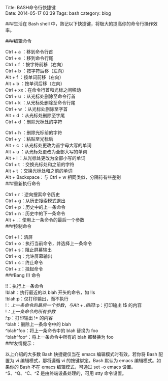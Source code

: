 Title: BASH命令行快捷键  
Date: 2014-05-17 03:39
Tags: bash
category: blog

###生活在 Bash shell 中，熟记以下快捷键，将极大的提高你的命令行操作效率。  
  
###编辑命令  
  
Ctrl + a ：移到命令行首  
Ctrl + e ：移到命令行尾  
Ctrl + f ：按字符前移（右向）  
Ctrl + b ：按字符后移（左向）  
Alt + f ：按单词前移（右向）  
Alt + b ：按单词后移（左向）  
Ctrl + xx：在命令行首和光标之间移动  
Ctrl + u ：从光标处删除至命令行首  
Ctrl + k ：从光标处删除至命令行尾  
Ctrl + w ：从光标处删除至字首  
Alt + d ：从光标处删除至字尾  
Ctrl + d ：删除光标处的字符  
<!--more-->
Ctrl + h ：删除光标前的字符  
Ctrl + y ：粘贴至光标后  
Alt + c ：从光标处更改为首字母大写的单词  
Alt + u ：从光标处更改为全部大写的单词  
Alt + l ：从光标处更改为全部小写的单词  
Ctrl + t ：交换光标处和之前的字符  
Alt + t ：交换光标处和之前的单词  
Alt + Backspace：与 Ctrl + w 相同类似，分隔符有些差别  
###重新执行命令  
  
Ctrl + r：逆向搜索命令历史  
Ctrl + g：从历史搜索模式退出  
Ctrl + p：历史中的上一条命令  
Ctrl + n：历史中的下一条命令  
Alt + .：使用上一条命令的最后一个参数  
###控制命令  
  
Ctrl + l：清屏  
Ctrl + o：执行当前命令，并选择上一条命令  
Ctrl + s：阻止屏幕输出  
Ctrl + q：允许屏幕输出  
Ctrl + c：终止命令  
Ctrl + z：挂起命令  
###Bang (!) 命令  
  
!!：执行上一条命令  
!blah：执行最近的以 blah 开头的命令，如 !ls  
!blah:p：仅打印输出，而不执行  
!$：上一条命令的最后一个参数，与 Alt + . 相同  
!$:p：打印输出 !$ 的内容  
!*：上一条命令的所有参数  
!*:p：打印输出 !* 的内容  
^blah：删除上一条命令中的 blah  
^blah^foo：将上一条命令中的 blah 替换为 foo  
^blah^foo^：将上一条命令中所有的 blah 都替换为 foo  
###友情提示：  
  
以上介绍的大多数 Bash 快捷键仅当在 emacs 编辑模式时有效，若你将 Bash 配置为 vi 编辑模式，那将遵循 vi 的按键绑定。Bash 默认为 emacs 编辑模式。如果你的 Bash 不在 emacs 编辑模式，可通过 set -o emacs 设置。  
^S、^Q、^C、^Z 是由终端设备处理的，可用 stty 命令设置。  

